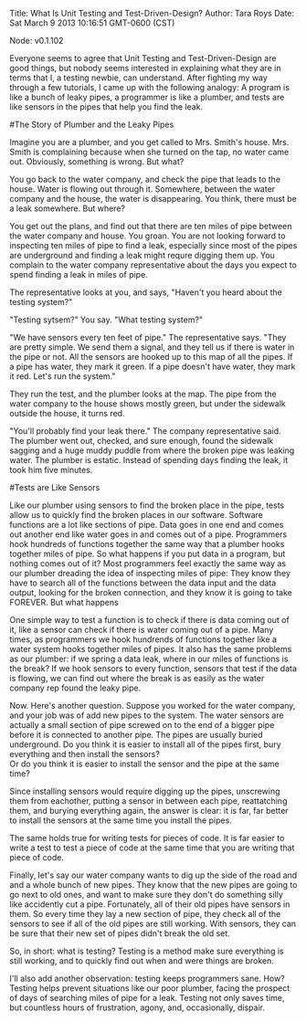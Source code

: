 Title: What Is Unit Testing and Test-Driven-Design?
Author: Tara Roys
Date: Sat March 9 2013 10:16:51 GMT-0600 (CST)

Node: v0.1.102

Everyone seems to agree that Unit Testing and Test-Driven-Design are good things, but nobody seems interested in explaining what they are in terms that I, a testing newbie, can understand.  After fighting my way through a few tutorials, I came up with the following analogy: A program is like a bunch of leaky pipes, a programmer is like a plumber, and tests are like sensors in the pipes that help you find the leak.

#The Story of Plumber and the Leaky Pipes

Imagine you are a plumber, and you get called to Mrs. Smith's house.  Mrs. Smith is complaining because when she turned on the tap, no water came out.  Obviously, something is wrong.  But what?  

You go back to the water company, and check the pipe that leads to the house.  Water is flowing out through it.  Somewhere, between the water company and the house, the water is disappearing.  You think, there must be a leak somewhere.  But where?   

You get out the plans, and find out that there are ten miles of pipe between the water company and house.  You groan.  You are not looking forward to inspecting ten miles of pipe to find a leak, especially since most of the pipes are underground and finding a leak might requre digging them up.  You complain to the water company representative about the days you expect to spend finding a leak in miles of pipe.  

The representative looks at you, and says, "Haven't you heard about the testing system?"  

"Testing sytsem?" You say.  "What testing system?"  

"We have sensors every ten feet of pipe."  The representative says.  "They are pretty simple. We send them a signal, and they tell us if there is water in the pipe or not.  All the sensors are hooked up to this map of all the pipes.  If a pipe has water, they mark it green.  If a pipe doesn't have water, they mark it red.  Let's run the system."  

They run the test, and the plumber looks at the map.  The pipe from the water company to the house shows mostly green, but under the sidewalk outside the house, it turns red. 

"You'll probably find your leak there."   The company representative said.  The plumber went out, checked, and sure enough, found the sidewalk sagging and a huge muddy puddle from where the broken pipe was leaking water.  The plumber is estatic.  Instead of spending days finding the leak, it took him five minutes.  

#Tests are Like Sensors

Like our plumber using sensors to find the broken place in the pipe, tests allow us to quickly find the broken places in our software.  Software functions are a lot like sections of pipe.  Data goes in one end and comes out another end like water goes in and comes out of a pipe. Programmers hook hundreds of functions together the same way that a plumber hooks together miles of pipe.  So what happens if you put data in a program, but nothing comes out of it?  Most programmers feel exactly the same way as our plumber dreading the idea of inspecting miles of pipe:  They know they have to search all of the functions between the data input and the data output, looking for the broken connection, and they know it is going to take FOREVER.  But what happens 

 One simple way to test a function is to check if there is data coming out of it, like a sensor can check if there is water coming out of a pipe.  Many times, as programmers we hook hundrends of functions together  like a water system hooks together miles of pipes.  It also has the same problems as our plumber:  if we spring a data leak, where in our miles of functions is the break?   If we hook sensors to every function, sensors that test if the data is flowing, we can find out where the break is as easily as the water company rep found the leaky pipe. 
  

Now.  Here's another question.  Suppose you worked for the water company, and your job was of add new pipes to the system.  The water sensors are actually a small section of pipe screwed on to the end of a bigger pipe before it is connected to another pipe.  The pipes are usually buried underground.  Do you think it is easier to install all of the pipes first, bury everything and then install the sensors?  
Or do you think it is easier to install the sensor and the pipe at the same time?  

Since installing sensors would require digging up the pipes, unscrewing them from eachother, putting a sensor in between each pipe, reattatching them, and burying everything again, the answer is clear:  it is far, far better to install the sensors at the same time you install the pipes.  

The same holds true for writing tests for pieces of code.  It is far easier to write a test to test a piece of code at the same time that you are writing that piece of code.  

Finally, let's say our water company wants to dig up the side of the road and and a whole bunch of new pipes.  They know that the new pipes are going to go next to old ones, and want to make sure they don't do something silly like accidently cut a pipe. Fortunately, all of their old pipes have sensors in them.  So every time they lay a new section of pipe, they check all of the sensors to see if all of the old pipes are still working.  With sensors, they can be sure that their new set of pipes didn't break the old set.  

So, in short:  what is testing?  Testing is a method make sure everything is still working, and to quickly find out when and were things are broken. 

I'll also add another observation:  testing keeps programmers sane.  How?  Testing helps prevent situations like our poor plumber, facing the prospect of days of searching miles of pipe for a leak.  Testing not only saves time, but countless hours of frustration, agony, and, occasionally, dispair.  

 


